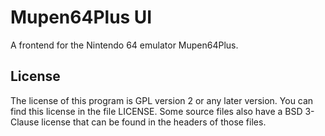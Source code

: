 # Mupen64Plus UI

A frontend for the Nintendo 64 emulator Mupen64Plus.


## License

The license of this program is GPL version 2 or any later version.
You can find this license in the file LICENSE.
Some source files also have a BSD 3-Clause license that can be found
in the headers of those files.
